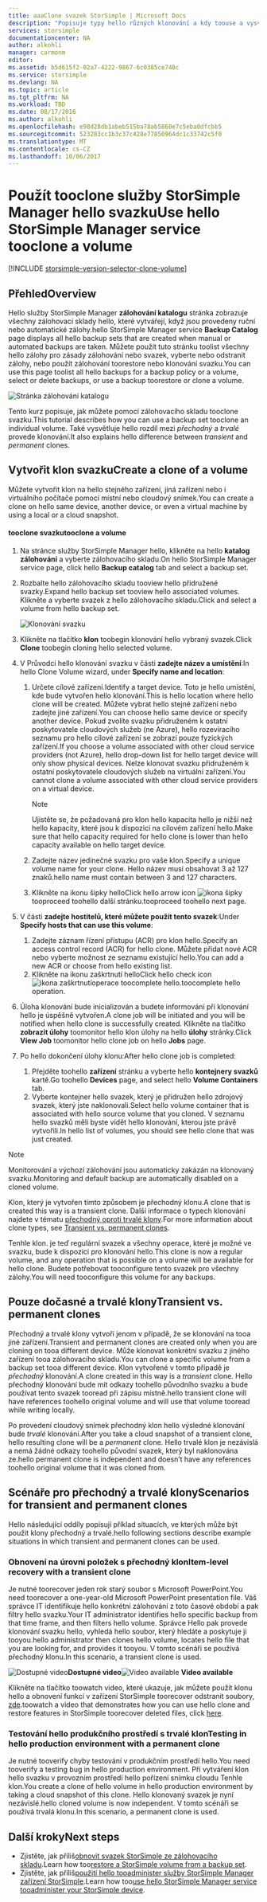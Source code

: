 ```yaml
---
title: aaaClone svazek StorSimple | Microsoft Docs
description: "Popisuje typy hello různých klonování a kdy toouse a vysvětluje, jak můžete pomocí zálohovacího skladu tooclone svazku."
services: storsimple
documentationcenter: NA
author: alkohli
manager: carmonm
editor: 
ms.assetid: b5d615f2-02a7-4222-9867-6c0385ce748c
ms.service: storsimple
ms.devlang: NA
ms.topic: article
ms.tgt_pltfrm: NA
ms.workload: TBD
ms.date: 08/17/2016
ms.author: alkohli
ms.openlocfilehash: e98d28db1abeb515ba78ab5860e7c5eba0dfcbb5
ms.sourcegitcommit: 523283cc1b3c37c428e77850964dc1c33742c5f0
ms.translationtype: MT
ms.contentlocale: cs-CZ
ms.lasthandoff: 10/06/2017
---
```

# <a name="use-hello-storsimple-manager-service-tooclone-a-volume"></a><span data-ttu-id="0a312-103">Použít tooclone služby StorSimple Manager hello svazku</span><span class="sxs-lookup"><span data-stu-id="0a312-103">Use hello StorSimple Manager service tooclone a volume</span></span>
[!INCLUDE [storsimple-version-selector-clone-volume](../../includes/storsimple-version-selector-clone-volume.md)]

## <a name="overview"></a><span data-ttu-id="0a312-104">Přehled</span><span class="sxs-lookup"><span data-stu-id="0a312-104">Overview</span></span>
<span data-ttu-id="0a312-105">Hello služby StorSimple Manager **zálohování katalogu** stránka zobrazuje všechny zálohovací sklady hello, které vytvářejí, když jsou provedeny ruční nebo automatické zálohy.</span><span class="sxs-lookup"><span data-stu-id="0a312-105">hello StorSimple Manager service **Backup Catalog** page displays all hello backup sets that are created when manual or automated backups are taken.</span></span> <span data-ttu-id="0a312-106">Můžete použít tuto stránku toolist všechny hello zálohy pro zásady zálohování nebo svazek, vyberte nebo odstranit zálohy, nebo použít zálohování toorestore nebo klonování svazku.</span><span class="sxs-lookup"><span data-stu-id="0a312-106">You can use this page toolist all hello backups for a backup policy or a volume, select or delete backups, or use a backup toorestore or clone a volume.</span></span>

![Stránka zálohování katalogu](./media/storsimple-clone-volume/HCS_BackupCatalog.png)  

<span data-ttu-id="0a312-108">Tento kurz popisuje, jak můžete pomocí zálohovacího skladu tooclone svazku.</span><span class="sxs-lookup"><span data-stu-id="0a312-108">This tutorial describes how you can use a backup set tooclone an individual volume.</span></span> <span data-ttu-id="0a312-109">Také vysvětluje hello rozdíl mezi *přechodný* a *trvalé* provede klonování.</span><span class="sxs-lookup"><span data-stu-id="0a312-109">It also explains hello difference between *transient* and *permanent* clones.</span></span> 

## <a name="create-a-clone-of-a-volume"></a><span data-ttu-id="0a312-110">Vytvořit klon svazku</span><span class="sxs-lookup"><span data-stu-id="0a312-110">Create a clone of a volume</span></span>
<span data-ttu-id="0a312-111">Můžete vytvořit klon na hello stejného zařízení, jiná zařízení nebo i virtuálního počítače pomocí místní nebo cloudový snímek.</span><span class="sxs-lookup"><span data-stu-id="0a312-111">You can create a clone on hello same device, another device, or even a virtual machine by using a local or a cloud snapshot.</span></span>

#### <a name="tooclone-a-volume"></a><span data-ttu-id="0a312-112">tooclone svazku</span><span class="sxs-lookup"><span data-stu-id="0a312-112">tooclone a volume</span></span>
1. <span data-ttu-id="0a312-113">Na stránce služby StorSimple Manager hello, klikněte na hello **katalog zálohování** a vyberte zálohovacího skladu.</span><span class="sxs-lookup"><span data-stu-id="0a312-113">On hello StorSimple Manager service page, click hello **Backup catalog** tab and select a backup set.</span></span>
2. <span data-ttu-id="0a312-114">Rozbalte hello zálohovacího skladu tooview hello přidružené svazky.</span><span class="sxs-lookup"><span data-stu-id="0a312-114">Expand hello backup set tooview hello associated volumes.</span></span> <span data-ttu-id="0a312-115">Klikněte a vyberte svazek z hello zálohovacího skladu.</span><span class="sxs-lookup"><span data-stu-id="0a312-115">Click and select a volume from hello backup set.</span></span>
   
     ![Klonování svazku](./media/storsimple-clone-volume/HCS_Clone.png) 
3. <span data-ttu-id="0a312-117">Klikněte na tlačítko **klon** toobegin klonování hello vybraný svazek.</span><span class="sxs-lookup"><span data-stu-id="0a312-117">Click **Clone** toobegin cloning hello selected volume.</span></span>
4. <span data-ttu-id="0a312-118">V Průvodci hello klonování svazku v části **zadejte název a umístění**:</span><span class="sxs-lookup"><span data-stu-id="0a312-118">In hello Clone Volume wizard, under **Specify name and location**:</span></span>
   
   1. <span data-ttu-id="0a312-119">Určete cílové zařízení.</span><span class="sxs-lookup"><span data-stu-id="0a312-119">Identify a target device.</span></span> <span data-ttu-id="0a312-120">Toto je hello umístění, kde bude vytvořen hello klonování.</span><span class="sxs-lookup"><span data-stu-id="0a312-120">This is hello location where hello clone will be created.</span></span> <span data-ttu-id="0a312-121">Můžete vybrat hello stejné zařízení nebo zadejte jiné zařízení.</span><span class="sxs-lookup"><span data-stu-id="0a312-121">You can choose hello same device or specify another device.</span></span> <span data-ttu-id="0a312-122">Pokud zvolíte svazku přidruženém k ostatní poskytovatele cloudových služeb (ne Azure), hello rozevíracího seznamu pro hello cílové zařízení se zobrazí pouze fyzických zařízení.</span><span class="sxs-lookup"><span data-stu-id="0a312-122">If you choose a volume associated with other cloud service providers (not Azure), hello drop-down list for hello target device will only show physical devices.</span></span> <span data-ttu-id="0a312-123">Nelze klonovat svazku přidruženém k ostatní poskytovatele cloudových služeb na virtuální zařízení.</span><span class="sxs-lookup"><span data-stu-id="0a312-123">You cannot clone a volume associated with other cloud service providers on a virtual device.</span></span>
      
      > [!NOTE]
      > <span data-ttu-id="0a312-124">Ujistěte se, že požadovaná pro klon hello kapacita hello je nižší než hello kapacity, které jsou k dispozici na cílovém zařízení hello.</span><span class="sxs-lookup"><span data-stu-id="0a312-124">Make sure that hello capacity required for hello clone is lower than hello capacity available on hello target device.</span></span>
      > 
      > 
   2. <span data-ttu-id="0a312-125">Zadejte název jedinečné svazku pro vaše klon.</span><span class="sxs-lookup"><span data-stu-id="0a312-125">Specify a unique volume name for your clone.</span></span> <span data-ttu-id="0a312-126">Hello název musí obsahovat 3 až 127 znaků.</span><span class="sxs-lookup"><span data-stu-id="0a312-126">hello name must contain between 3 and 127 characters.</span></span>
   3. <span data-ttu-id="0a312-127">Klikněte na ikonu šipky hello</span><span class="sxs-lookup"><span data-stu-id="0a312-127">Click hello arrow icon</span></span> ![ikona šipky](./media/storsimple-clone-volume/HCS_ArrowIcon.png) <span data-ttu-id="0a312-129">tooproceed toohello další stránku.</span><span class="sxs-lookup"><span data-stu-id="0a312-129">tooproceed toohello next page.</span></span>
5. <span data-ttu-id="0a312-130">V části **zadejte hostitelů, které můžete použít tento svazek**:</span><span class="sxs-lookup"><span data-stu-id="0a312-130">Under **Specify hosts that can use this volume**:</span></span>
   
   1. <span data-ttu-id="0a312-131">Zadejte záznam řízení přístupu (ACR) pro klon hello.</span><span class="sxs-lookup"><span data-stu-id="0a312-131">Specify an access control record (ACR) for hello clone.</span></span> <span data-ttu-id="0a312-132">Můžete přidat nové ACR nebo vyberte možnost ze seznamu existující hello.</span><span class="sxs-lookup"><span data-stu-id="0a312-132">You can add a new ACR or choose from hello existing list.</span></span>
   2. <span data-ttu-id="0a312-133">Klikněte na ikonu zaškrtnutí hello</span><span class="sxs-lookup"><span data-stu-id="0a312-133">Click hello check icon</span></span> ![ikona zaškrtnutí](./media/storsimple-clone-volume/HCS_CheckIcon.png)<span data-ttu-id="0a312-135">operace toocomplete hello.</span><span class="sxs-lookup"><span data-stu-id="0a312-135">toocomplete hello operation.</span></span>
6. <span data-ttu-id="0a312-136">Úloha klonování bude inicializován a budete informováni při klonování hello je úspěšně vytvořen.</span><span class="sxs-lookup"><span data-stu-id="0a312-136">A clone job will be initiated and you will be notified when hello clone is successfully created.</span></span> <span data-ttu-id="0a312-137">Klikněte na tlačítko **zobrazit úlohy** toomonitor hello klon úlohy na hello **úlohy** stránky.</span><span class="sxs-lookup"><span data-stu-id="0a312-137">Click **View Job** toomonitor hello clone job on hello **Jobs** page.</span></span>
7. <span data-ttu-id="0a312-138">Po hello dokončení úlohy klonu:</span><span class="sxs-lookup"><span data-stu-id="0a312-138">After hello clone job is completed:</span></span>
   
   1. <span data-ttu-id="0a312-139">Přejděte toohello **zařízení** stránku a vyberte hello **kontejnery svazků** kartě.</span><span class="sxs-lookup"><span data-stu-id="0a312-139">Go toohello **Devices** page, and select hello **Volume Containers** tab.</span></span> 
   2. <span data-ttu-id="0a312-140">Vyberte kontejner hello svazek, který je přidružen hello zdrojový svazek, který jste naklonovali.</span><span class="sxs-lookup"><span data-stu-id="0a312-140">Select hello volume container that is associated with hello source volume that you cloned.</span></span> <span data-ttu-id="0a312-141">V seznamu hello svazků měli byste vidět hello klonování, kterou jste právě vytvořili.</span><span class="sxs-lookup"><span data-stu-id="0a312-141">In hello list of volumes, you should see hello clone that was just created.</span></span>

> [!NOTE]
> <span data-ttu-id="0a312-142">Monitorování a výchozí zálohování jsou automaticky zakázán na klonovaný svazku.</span><span class="sxs-lookup"><span data-stu-id="0a312-142">Monitoring and default backup are automatically disabled on a cloned volume.</span></span>
> 
> 

<span data-ttu-id="0a312-143">Klon, který je vytvořen tímto způsobem je přechodný klonu.</span><span class="sxs-lookup"><span data-stu-id="0a312-143">A clone that is created this way is a transient clone.</span></span> <span data-ttu-id="0a312-144">Další informace o typech klonování najdete v tématu [přechodný oproti trvalé klony](#transient-vs-permanent-clones).</span><span class="sxs-lookup"><span data-stu-id="0a312-144">For more information about clone types, see [Transient vs. permanent clones](#transient-vs-permanent-clones).</span></span>

<span data-ttu-id="0a312-145">Tenhle klon. je teď regulární svazek a všechny operace, které je možné ve svazku, bude k dispozici pro klonování hello.</span><span class="sxs-lookup"><span data-stu-id="0a312-145">This clone is now a regular volume, and any operation that is possible on a volume will be available for hello clone.</span></span> <span data-ttu-id="0a312-146">Budete potřebovat tooconfigure tento svazek pro všechny zálohy.</span><span class="sxs-lookup"><span data-stu-id="0a312-146">You will need tooconfigure this volume for any backups.</span></span>

## <a name="transient-vs-permanent-clones"></a><span data-ttu-id="0a312-147">Pouze dočasné a trvalé klony</span><span class="sxs-lookup"><span data-stu-id="0a312-147">Transient vs. permanent clones</span></span>
<span data-ttu-id="0a312-148">Přechodný a trvalé klony vytvoří jenom v případě, že se klonování na tooa jiné zařízení.</span><span class="sxs-lookup"><span data-stu-id="0a312-148">Transient and permanent clones are created only when you are cloning on tooa different device.</span></span> <span data-ttu-id="0a312-149">Může klonovat konkrétní svazku z jiného zařízení tooa zálohovacího skladu.</span><span class="sxs-lookup"><span data-stu-id="0a312-149">You can clone a specific volume from a backup set tooa different device.</span></span> <span data-ttu-id="0a312-150">Klon vytvořené v tomto případě je *přechodný* klonování.</span><span class="sxs-lookup"><span data-stu-id="0a312-150">A clone created in this way is a *transient* clone.</span></span> <span data-ttu-id="0a312-151">Hello přechodný klonování bude mít odkazy toohello původního svazku a bude používat tento svazek tooread při zápisu místně.</span><span class="sxs-lookup"><span data-stu-id="0a312-151">hello transient clone will have references toohello original volume and will use that volume tooread while writing locally.</span></span> 

<span data-ttu-id="0a312-152">Po provedení cloudový snímek přechodný klon hello výsledné klonování bude *trvalé* klonování.</span><span class="sxs-lookup"><span data-stu-id="0a312-152">After you take a cloud snapshot of a transient clone, hello resulting clone will be a *permanent* clone.</span></span> <span data-ttu-id="0a312-153">Hello trvalé klon je nezávislá a nemá žádné odkazy toohello původní svazek, který byl naklonována ze.</span><span class="sxs-lookup"><span data-stu-id="0a312-153">hello permanent clone is independent and doesn’t have any references toohello original volume that it was cloned from.</span></span>  

## <a name="scenarios-for-transient-and-permanent-clones"></a><span data-ttu-id="0a312-154">Scénáře pro přechodný a trvalé klony</span><span class="sxs-lookup"><span data-stu-id="0a312-154">Scenarios for transient and permanent clones</span></span>
<span data-ttu-id="0a312-155">Hello následující oddíly popisují příklad situacích, ve kterých může být použit klony přechodný a trvalé.</span><span class="sxs-lookup"><span data-stu-id="0a312-155">hello following sections describe example situations in which transient and permanent clones can be used.</span></span>

### <a name="item-level-recovery-with-a-transient-clone"></a><span data-ttu-id="0a312-156">Obnovení na úrovni položek s přechodný klon</span><span class="sxs-lookup"><span data-stu-id="0a312-156">Item-level recovery with a transient clone</span></span>
<span data-ttu-id="0a312-157">Je nutné toorecover jeden rok starý soubor s Microsoft PowerPoint.</span><span class="sxs-lookup"><span data-stu-id="0a312-157">You need toorecover a one-year-old Microsoft PowerPoint presentation file.</span></span> <span data-ttu-id="0a312-158">Váš správce IT identifikuje hello konkrétní zálohování z toto časové období a pak filtry hello svazku.</span><span class="sxs-lookup"><span data-stu-id="0a312-158">Your IT administrator identifies hello specific backup from that time frame, and then filters hello volume.</span></span> <span data-ttu-id="0a312-159">Správce Hello pak provede klonování svazku hello, vyhledá hello soubor, který hledáte a poskytuje ji tooyou.</span><span class="sxs-lookup"><span data-stu-id="0a312-159">hello administrator then clones hello volume, locates hello file that you are looking for, and provides it tooyou.</span></span> <span data-ttu-id="0a312-160">V tomto scénáři se používá přechodný klonu.</span><span class="sxs-lookup"><span data-stu-id="0a312-160">In this scenario, a transient clone is used.</span></span> 

<span data-ttu-id="0a312-161">![Dostupné video](./media/storsimple-clone-volume/Video_icon.png)**Dostupné video**</span><span class="sxs-lookup"><span data-stu-id="0a312-161">![Video available](./media/storsimple-clone-volume/Video_icon.png) **Video available**</span></span>

<span data-ttu-id="0a312-162">Klikněte na tlačítko toowatch video, které ukazuje, jak můžete použít klonu hello a obnovení funkcí v zařízení StorSimple toorecover odstranit soubory, [zde](https://azure.microsoft.com/documentation/videos/storsimple-recover-deleted-files-with-storsimple/).</span><span class="sxs-lookup"><span data-stu-id="0a312-162">toowatch a video that demonstrates how you can use hello clone and restore features in StorSimple toorecover deleted files, click [here](https://azure.microsoft.com/documentation/videos/storsimple-recover-deleted-files-with-storsimple/).</span></span>

### <a name="testing-in-hello-production-environment-with-a-permanent-clone"></a><span data-ttu-id="0a312-163">Testování hello produkčního prostředí s trvalé klon</span><span class="sxs-lookup"><span data-stu-id="0a312-163">Testing in hello production environment with a permanent clone</span></span>
<span data-ttu-id="0a312-164">Je nutné tooverify chyby testování v produkčním prostředí hello.</span><span class="sxs-lookup"><span data-stu-id="0a312-164">You need tooverify a testing bug in hello production environment.</span></span> <span data-ttu-id="0a312-165">Při vytváření klon hello svazku v provozním prostředí hello pořízení snímku cloudu Tenhle klon.</span><span class="sxs-lookup"><span data-stu-id="0a312-165">You create a clone of hello volume in hello production environment by taking a cloud snapshot of this clone.</span></span> <span data-ttu-id="0a312-166">Hello klonovaný svazek je nyní nezávislé.</span><span class="sxs-lookup"><span data-stu-id="0a312-166">hello cloned volume is now independent.</span></span> <span data-ttu-id="0a312-167">V tomto scénáři se používá trvalá klonu.</span><span class="sxs-lookup"><span data-stu-id="0a312-167">In this scenario, a permanent clone is used.</span></span>

## <a name="next-steps"></a><span data-ttu-id="0a312-168">Další kroky</span><span class="sxs-lookup"><span data-stu-id="0a312-168">Next steps</span></span>
* <span data-ttu-id="0a312-169">Zjistěte, jak příliš[obnovit svazek StorSimple ze zálohovacího skladu](storsimple-restore-from-backup-set.md).</span><span class="sxs-lookup"><span data-stu-id="0a312-169">Learn how too[restore a StorSimple volume from a backup set](storsimple-restore-from-backup-set.md).</span></span>
* <span data-ttu-id="0a312-170">Zjistěte, jak příliš[použití hello tooadminister služby StorSimple Manager zařízení StorSimple](storsimple-manager-service-administration.md).</span><span class="sxs-lookup"><span data-stu-id="0a312-170">Learn how too[use hello StorSimple Manager service tooadminister your StorSimple device](storsimple-manager-service-administration.md).</span></span>

